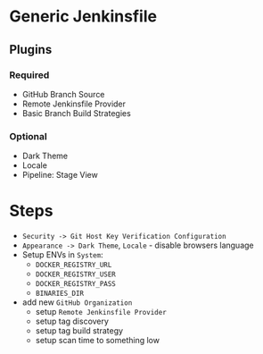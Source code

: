 # Generic Jenkinsfile

## Plugins

### Required

- GitHub Branch Source
- Remote Jenkinsfile Provider
- Basic Branch Build Strategies

### Optional

- Dark Theme
- Locale
- Pipeline: Stage View

# Steps

- `Security -> Git Host Key Verification Configuration`
- `Appearance -> Dark Theme`, `Locale` - disable browsers language
- Setup ENVs in `System`:
  - `DOCKER_REGISTRY_URL`
  - `DOCKER_REGISTRY_USER`
  - `DOCKER_REGISTRY_PASS`
  - `BINARIES_DIR`
- add new `GitHub Organization`
  - setup `Remote Jenkinsfile Provider`
  - setup tag discovery
  - setup tag build strategy
  - setup scan time to something low
